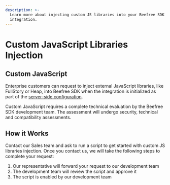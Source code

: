 ```yaml
---
description: >-
  Learn more about injecting custom JS libraries into your Beefree SDK
  integration.
---
```


# Custom JavaScript Libraries Injection

## Custom JavaScript

Enterprise customers can request to inject external JavaScript libraries, like FullStory or Heap, into Beefree SDK when the integration is initialized as part of the [server-side configuration](../getting-started/installation/).&#x20;

Custom JavaScript requires a complete technical evaluation by the Beefree SDK development team. The assessment will undergo security, technical and compatibility assessments. &#x20;

## How it Works

Contact our Sales team and ask to run a script to get started with custom JS libraries injection. Once you contact us, we will take the following steps to complete your request:

1. Our representative will forward your request to our development team &#x20;
2. The development team will review the script and approve it
3. The script is enabled by our development team
